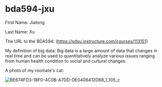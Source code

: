 # bda594-jxu

First Name: Jiatong

Last Name:  Xu

The URL to the BDA594: (https://sdsu.instructure.com/courses/113151)

My definition of big data: Big data is a large amount of data that changes in real time and can be used to quantitatively analyze various issues ranging from human health condition to social and cultural changes.

A photo of my roomate's cat:





![BE674FD3-18F0-4C0B-A7DD-DE0406412D68_1_105_c](https://user-images.githubusercontent.com/66110861/188020219-02af32ad-38c0-4f7c-a0f3-0baa28abb8be.jpeg)

